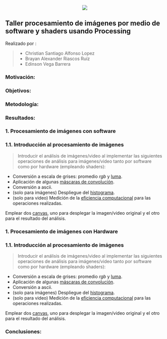 <p align="center">  <img src="https://minas.medellin.unal.edu.co/proyectos/estudiocarga-amva/images/imagenes/10.jpg"> </p>

## Taller procesamiento de imágenes por medio de software y shaders usando Processing

Realizado por : 
> * Christian Santiago Alfonso Lopez
> * Brayan Alexander Riascos Ruíz
> * Edinson Vega Barrera

### Motivación: 

### Objetivos: 

### Metodología: 

### Resultados:

### 1. Procesamiento de imágenes con software 

### 1.1. Introducción al procesamiento de imágenes

> Introducir el análisis de imágenes/video al implementar las siguientes operaciones de análisis para imágenes/video tanto por software como por hardware (empleando shaders):

* Conversión a escala de grises: promedio _rgb_ y [luma](https://en.wikipedia.org/wiki/HSL_and_HSV#Disadvantages).
* Aplicación de algunas [máscaras de convolución](https://en.wikipedia.org/wiki/Kernel_(image_processing)).
* Conversión a ascii.
* (solo para imágenes) Despliegue del [histograma](https://en.wikipedia.org/wiki/Image_histogram).
* (solo para video) Medición de la [eficiencia computacional](https://processing.org/reference/frameRate.html) para las operaciones realizadas.

Emplear dos [canvas](https://processing.org/reference/PGraphics.html), uno para desplegar la imagen/video original y el otro para el resultado del análisis.

### 1. Procesamiento de imágenes con Hardware

### 1.1. Introducción al procesamiento de imágenes

> Introducir el análisis de imágenes/video al implementar las siguientes operaciones de análisis para imágenes/video tanto por software como por hardware (empleando shaders):

* Conversión a escala de grises: promedio _rgb_ y [luma](https://en.wikipedia.org/wiki/HSL_and_HSV#Disadvantages).
* Aplicación de algunas [máscaras de convolución](https://en.wikipedia.org/wiki/Kernel_(image_processing)).
* Conversión a ascii.
* (solo para imágenes) Despliegue del [histograma](https://en.wikipedia.org/wiki/Image_histogram).
* (solo para video) Medición de la [eficiencia computacional](https://processing.org/reference/frameRate.html) para las operaciones realizadas.

Emplear dos [canvas](https://processing.org/reference/PGraphics.html), uno para desplegar la imagen/video original y el otro para el resultado del análisis.


### Conclusiones: 

